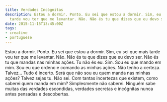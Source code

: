 ```yaml
---
title: Verdades Incógnitas
description: Estou a dormir. Ponto. Eu sei que estou a dormir. Sim, eu sei que mais
  tarde vou ter que me levantar. Não. Não és tu que dizes que eu devo ser.
date: 2015-11-15T13:45:00Z
tags:
- creative
- portuguese
---
```


Estou a dormir. Ponto. Eu sei que estou a dormir. Sim, eu sei que mais tarde vou ter que me levantar. Não. Não és tu que dizes que eu devo ser. Não és tu que mandas nas minhas ações. Tu não és eu. Sim. Sou eu que mando em mim. Sou eu que ordeno e comando as minhas ações. Não tenho a certeza. Talvez… Tudo é incerto. Será que não sou eu quem manda nas minhas ações? Talvez sejas tu. Não sei. Com tantas incertezas que existem, como saberei quem manda em mim? Simplesmente não saberei. Ninguém sabe muitas das verdades escondidas, verdades secretas e incógnitas nunca antes pensadas e descobertas.

<!--more-->

